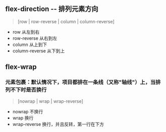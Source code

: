 ## flex-direction -- 排列元素方向
> [row | row-reverse | column | column-reverse]
+ row 从左到右
+ row-reverse 从右到左
+ column 从上到下
+ column-reverse 从下到上

## flex-wrap  
### 元素包裹：默认情况下，项目都排在一条线（又称"轴线"）上，当排列不下时是否换行
> [nowrap | wrap | wrap-reverse]
+ nowrap 不换行
+ wrap 换行
+ wrap-reverse 换行，并且反转，第一行在下方
